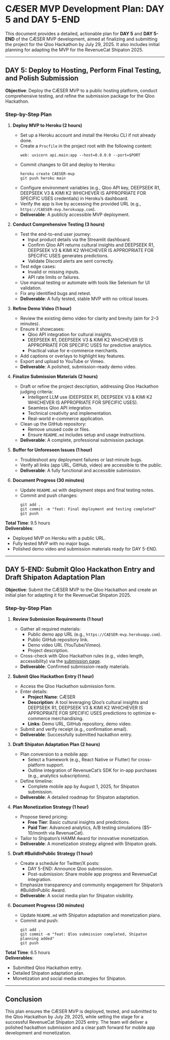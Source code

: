 # CÆSER MVP Development Plan: DAY 5 and DAY 5-END

This document provides a detailed, actionable plan for **DAY 5** and **DAY 5-END** of the CÆSER MVP development, aimed at finalizing and submitting the project for the Qloo Hackathon by July 29, 2025. It also includes initial planning for adapting the MVP for the RevenueCat Shipaton 2025.

---

## DAY 5: Deploy to Hosting, Perform Final Testing, and Polish Submission

**Objective**: Deploy the CÆSER MVP to a public hosting platform, conduct comprehensive testing, and refine the submission package for the Qloo Hackathon.

### Step-by-Step Plan

1. **Deploy MVP to Heroku (2 hours)**  
   - Set up a Heroku account and install the Heroku CLI if not already done.  
   - Create a `Procfile` in the project root with the following content:  
     ```
     web: uvicorn api.main:app --host=0.0.0.0 --port=$PORT
     ```  
   - Commit changes to Git and deploy to Heroku:  
     ```
     heroku create CAESER-mvp
     git push heroku main
     ```  
   - Configure environment variables (e.g., Qloo API key, DEEPSEEK R1, DEEPSEEK V3 & KIMI K2 WHICHEVER IS APPROPRIATE FOR SPECIFIC USES credentials) in Heroku’s dashboard.  
   - Verify the app is live by accessing the provided URL (e.g., `https://CAESER-mvp.herokuapp.com`).  
   - **Deliverable**: A publicly accessible MVP deployment.

2. **Conduct Comprehensive Testing (3 hours)**  
   - Test the end-to-end user journey:  
     - Input product details via the Streamlit dashboard.  
     - Confirm Qloo API returns cultural insights and DEEPSEEK R1, DEEPSEEK V3 & KIMI K2 WHICHEVER IS APPROPRIATE FOR SPECIFIC USES generates predictions.  
     - Validate Discord alerts are sent correctly.  
   - Test edge cases:  
     - Invalid or missing inputs.  
     - API rate limits or failures.  
   - Use manual testing or automate with tools like Selenium for UI validation.  
   - Fix any identified bugs and retest.  
   - **Deliverable**: A fully tested, stable MVP with no critical issues.

3. **Refine Demo Video (1 hour)**  
   - Review the existing demo video for clarity and brevity (aim for 2–3 minutes).  
   - Ensure it showcases:  
     - Qloo API integration for cultural insights.  
     - DEEPSEEK R1, DEEPSEEK V3 & KIMI K2 WHICHEVER IS APPROPRIATE FOR SPECIFIC USES for predictive analytics.  
     - Practical value for e-commerce merchants.  
   - Add captions or overlays to highlight key features.  
   - Export and upload to YouTube or Vimeo.  
   - **Deliverable**: A polished, submission-ready demo video.

4. **Finalize Submission Materials (2 hours)**  
   - Draft or refine the project description, addressing Qloo Hackathon judging criteria:  
     - Intelligent LLM use (DEEPSEEK R1, DEEPSEEK V3 & KIMI K2 WHICHEVER IS APPROPRIATE FOR SPECIFIC USES).  
     - Seamless Qloo API integration.  
     - Technical creativity and implementation.  
     - Real-world e-commerce application.  
   - Clean up the GitHub repository:  
     - Remove unused code or files.  
     - Ensure `README.md` includes setup and usage instructions.  
   - **Deliverable**: A complete, professional submission package.

5. **Buffer for Unforeseen Issues (1 hour)**  
   - Troubleshoot any deployment failures or last-minute bugs.  
   - Verify all links (app URL, GitHub, video) are accessible to the public.  
   - **Deliverable**: A fully functional and accessible submission.

6. **Document Progress (30 minutes)**  
   - Update `README.md` with deployment steps and final testing notes.  
   - Commit and push changes:  
     ```
     git add .
     git commit -m "feat: Final deployment and testing completed"
     git push
     ```

**Total Time**: 9.5 hours  
**Deliverables**:  
- Deployed MVP on Heroku with a public URL.  
- Fully tested MVP with no major bugs.  
- Polished demo video and submission materials ready for DAY 5-END.

---

## DAY 5-END: Submit Qloo Hackathon Entry and Draft Shipaton Adaptation Plan

**Objective**: Submit the CÆSER MVP to the Qloo Hackathon and create an initial plan for adapting it for the RevenueCat Shipaton 2025.

### Step-by-Step Plan

1. **Review Submission Requirements (1 hour)**  
   - Gather all required materials:  
     - Public demo app URL (e.g., `https://CAESER-mvp.herokuapp.com`).  
     - Public GitHub repository link.  
     - Demo video URL (YouTube/Vimeo).  
     - Project description.  
   - Cross-check with Qloo Hackathon rules (e.g., video length, accessibility) via the [submission page](https://qloo-hackathon.devpost.com/).  
   - **Deliverable**: Confirmed submission-ready materials.

2. **Submit Qloo Hackathon Entry (1 hour)**  
   - Access the Qloo Hackathon submission form.  
   - Enter details:  
     - **Project Name**: CÆSER  
     - **Description**: A tool leveraging Qloo’s cultural insights and DEEPSEEK R1, DEEPSEEK V3 & KIMI K2 WHICHEVER IS APPROPRIATE FOR SPECIFIC USES predictions to optimize e-commerce merchandising.  
     - **Links**: Demo URL, GitHub repository, demo video.  
   - Submit and verify receipt (e.g., confirmation email).  
   - **Deliverable**: Successfully submitted hackathon entry.

3. **Draft Shipaton Adaptation Plan (2 hours)**  
   - Plan conversion to a mobile app:  
     - Select a framework (e.g., React Native or Flutter) for cross-platform support.  
     - Outline integration of RevenueCat’s SDK for in-app purchases (e.g., analytics subscriptions).  
   - Define timeline:  
     - Complete mobile app by August 1, 2025, for Shipaton submission.  
   - **Deliverable**: A detailed roadmap for Shipaton adaptation.

4. **Plan Monetization Strategy (1 hour)**  
   - Propose tiered pricing:  
     - **Free Tier**: Basic cultural insights and predictions.  
     - **Paid Tier**: Advanced analytics, A/B testing simulations ($5–10/month via RevenueCat).  
   - Tailor to Shipaton’s HAMM Award for innovative monetization.  
   - **Deliverable**: A monetization strategy aligned with Shipaton goals.

5. **Draft #BuildInPublic Strategy (1 hour)**  
   - Create a schedule for Twitter/X posts:  
     - DAY 5-END: Announce Qloo submission.  
     - Post-submission: Share mobile app progress and RevenueCat integration.  
   - Emphasize transparency and community engagement for Shipaton’s #BuildInPublic Award.  
   - **Deliverable**: A social media plan for Shipaton visibility.

6. **Document Progress (30 minutes)**  
   - Update `README.md` with Shipaton adaptation and monetization plans.  
   - Commit and push:  
     ```
     git add .
     git commit -m "feat: Qloo submission completed, Shipaton planning added"
     git push
     ```

**Total Time**: 6.5 hours  
**Deliverables**:  
- Submitted Qloo Hackathon entry.  
- Detailed Shipaton adaptation plan.  
- Monetization and social media strategies for Shipaton.

---

## Conclusion

This plan ensures the CÆSER MVP is deployed, tested, and submitted to the Qloo Hackathon by July 29, 2025, while setting the stage for a successful RevenueCat Shipaton 2025 entry. The team will deliver a polished hackathon submission and a clear path forward for mobile app development and monetization.